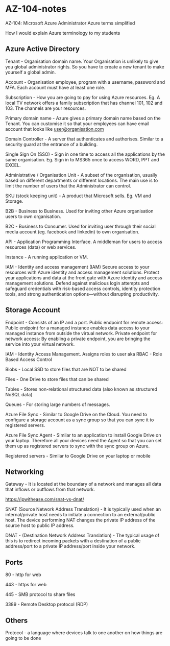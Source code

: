 # AZ-104-notes
AZ-104: Microsoft Azure Administrator
Azure terms simplified

How I would explain Azure terminology to my students

## Azure Active Directory

Tenant - Organisation domain name. Your Organisation is unlikely to give you global administrator rights. So you have to create a new tenant to make yourself a global admin.

Account - Organisation employee, program with a username, password and MFA. Each account must have at least one role.

Subscription - How you are going to pay for using Azure resources. Eg. A local TV network offers a family subscription that has channel 101, 102 and 103. The channels are your resources.

Primary domain name - Azure gives a primary domain name based on the Tenant. You can customise it so that your employees can have email account that looks like <user@organisation.com>

Domain Controller - A server that authenticates and authorises. Similar to a security guard at the entrance of a building.

Single Sign On (SSO) - Sign in one time to access all the applications by the same organisation. Eg. Sign in to MS365 once to access WORD, PPT and EXCEL.

Administrative / Organisation Unit - A subset of the organisation, usually based on different departments or different locations. The main use is to limit the number of users that the Administrator can control.

SKU (stock keeping unit) - A product that Microsoft sells. Eg. VM and Storage.

B2B - Business to Business. Used for inviting other Azure organisation users to own organisation.

B2C - Business to Consumer. Used for inviting user through their social media account (eg. facebook and linkedin) to own organisation.

API - Application Programming Interface. A middleman for users to access resources (data) or web services.

Instance - A running application or VM.

IAM - Identity and access management (IAM) Secure access to your resources with Azure identity and access management solutions. Protect your applications and data at the front gate with Azure identity and access management solutions. Defend against malicious login attempts and safeguard credentials with risk-based access controls, identity protection tools, and strong authentication options—without disrupting productivity.


## Storage Account

Endpoint - Consists of an IP and a port. Public endpoint for remote access: Public endpoint for a managed instance enables data access to your managed instance from outside the virtual network. Private endpoint for network access: By enabling a private endpoint, you are bringing the service into your virtual network.

IAM - Identity Access Management. Assigns roles to user aka RBAC - Role Based Access Control

Blobs - Local SSD to store files that are NOT to be shared

Files - One Drive to store files that can be shared

Tables - Stores non-relational structured data (also known as structured NoSQL data)

Queues - For storing large numbers of messages.

Azure File Sync - Similar to Google Drive on the Cloud. You need to configure a storage account as a sync group so that you can sync it to registered servers.

Azure File Sync Agent - Similar to an application to install Google Drive on your laptop. Therefore all your devices need the Agent so that you can set them up as registered servers to sync with the sync group on Azure.

Registered servers - Similar to Google Drive on your laptop or mobile

## Networking

Gateway - It is located at the boundary of a network and manages all data that inflows or outflows from that network.

https://ipwithease.com/snat-vs-dnat/

SNAT (Source Network Address Translation) - It is typically used when an internal/private host needs to initiate a connection to an external/public host. The device performing NAT changes the private IP address of the source host to public IP address.

DNAT - (Destination Network Address Translation) - The typical usage of this is to redirect incoming packets with a destination of a public address/port to a private IP address/port inside your network.

## Ports

80 - http for web

443 - https for web

445 - SMB protocol to share files

3389 - Remote Desktop protocol (RDP)

## Others

Protocol - a language where devices talk to one another on how things are going to be done

